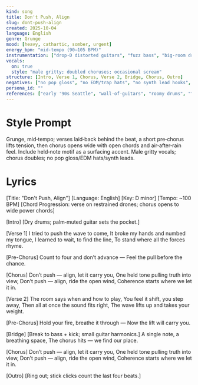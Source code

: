 ```yaml
---
kind: song
title: Don't Push, Align
slug: dont-push-align
created: 2025-10-04
language: English
genre: Grunge
mood: [heavy, cathartic, somber, urgent]
energy_bpm: "mid‑tempo (90–105 BPM)"
instrumentation: ["drop‑D distorted guitars", "fuzz bass", "big‑room drums", "room mics + tape‑ish saturation", "feedback swells"]
vocals:
  on: true
  style: "male gritty; doubled choruses; occasional scream"
structure: [Intro, Verse 1, Chorus, Verse 2, Bridge, Chorus, Outro]
negatives: ["no pop gloss", "no EDM/trap hats", "no synth lead hooks", "no auto‑tune shine"]
persona_id: ""
references: ["early '90s Seattle", "wall‑of‑guitars", "roomy drums", "feedback textures"]
---
```


# Style Prompt
Grunge, mid‑tempo; verses laid‑back behind the beat, a short pre‑chorus lifts tension, then chorus opens wide with open chords and air‑after‑rain feel. Include held‑note motif as a surfacing accent. Male gritty vocals; chorus doubles; no pop gloss/EDM hats/synth leads.

# Lyrics
[Title: "Don't Push, Align"]
[Language: English]
[Key: D minor]
[Tempo: ~100 BPM]
[Chord Progression: verse on restrained drones; chorus opens to wide power chords]

[Intro]
[Dry drums; palm‑muted guitar sets the pocket.]

[Verse 1]
I tried to push the wave to come,
It broke my hands and numbed my tongue,
I learned to wait, to find the line,
To stand where all the forces rhyme.

[Pre-Chorus]
Count to four and don’t advance —
Feel the pull before the chance.

[Chorus]
Don’t push — align, let it carry you,
One held tone pulling truth into view,
Don’t push — align, ride the open wind,
Coherence starts where we let it in.

[Verse 2]
The room says when and how to play,
You feel it shift, you step away,
Then all at once the sound fits right,
The wave lifts up and takes your weight.

[Pre-Chorus]
Hold your fire, breathe it through —
Now the lift will carry you.

[Bridge]
[Break to bass + kick; small guitar harmonics.]
A single note, a breathing space,
The chorus hits — we find our place.

[Chorus]
Don’t push — align, let it carry you,
One held tone pulling truth into view,
Don’t push — align, ride the open wind,
Coherence starts where we let it in.

[Outro]
[Ring out; stick clicks count the last four beats.]
